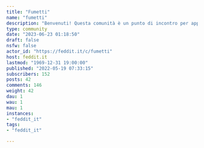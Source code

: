```yaml
---
title: "Fumetti" 
name: "fumetti"
description: "Benvenuti! Questa comunità è un punto di incontro per appassionati di fumetti, lettori e collezionisti.Un luogo dove pubblicare e commentare le notizie relative al mondo di Comics, Manga, fumetti italiani e di ogni parte del mondo, dove consigliare le proprie letture e condividere le proprie collezioni.Ogni contributo è prezioso, il confronto e lo scambio di opinioni sono una ricchezza; unico limite è il rispetto reciproco e l’utilizzo di un linguaggio appropriato. "
type: community
date: "2023-06-23 01:18:50"
draft: false
nsfw: false
actor_id: "https://feddit.it/c/fumetti"
host: feddit.it
lastmod: "1969-12-31 19:00:00"
published: "2022-05-19 07:33:15"
subscribers: 152
posts: 42
comments: 146
weight: 42
dau: 1
wau: 1
mau: 1
instances:
- "feddit_it"
tags: 
- "feddit_it"

---
```

